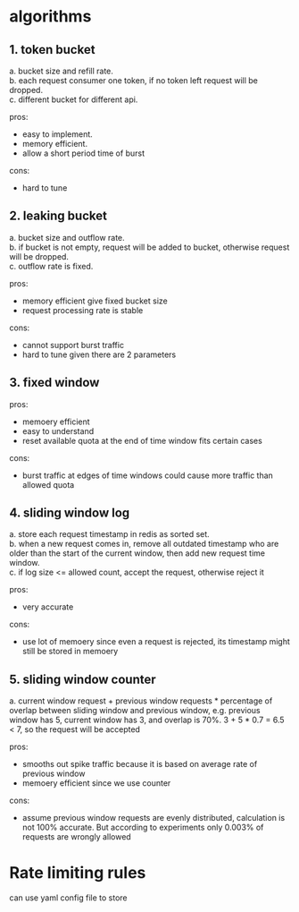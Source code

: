 # algorithms

## 1. token bucket
a. bucket size and refill rate.   
b. each request consumer one token, if no token left request will be dropped.  
c. different bucket for different api.  


pros:
* easy to implement. 
* memory efficient. 
* allow a short period time of burst

cons:
* hard to tune

## 2. leaking bucket
a. bucket size and outflow rate.  
b. if bucket is not empty, request will be added to bucket, otherwise request will be dropped.  
c. outflow rate is fixed. 

pros:
* memory efficient give fixed bucket size
* request processing rate is stable

cons:
* cannot support burst traffic
* hard to tune given there are 2 parameters

## 3. fixed window

pros:
* memoery efficient
* easy to understand
* reset available quota at the end of time window fits certain cases

cons:
* burst traffic at edges of time windows could cause more traffic than allowed quota

## 4. sliding window log
a. store each request timestamp in redis as sorted set.  
b. when a new request comes in, remove all outdated timestamp who are older than the start of the current window, then add new request time window.  
c. if log size <= allowed count, accept the request, otherwise reject it

pros:
* very accurate

cons:
* use lot of memoery since even a request is rejected, its timestamp might still be stored in memoery

## 5. sliding window counter
a. current window request + previous window requests * percentage of overlap between sliding window and previous window, e.g. previous window has 5, current window has 3, and overlap is 70%. 3 + 5 * 0.7 = 6.5 < 7, so the request will be accepted

pros:
* smooths out spike traffic because it is based on average rate of previous window
* memoery efficient since we use counter

cons:
* assume previous window requests are evenly distributed, calculation is not 100% accurate. But according to experiments only 0.003% of requests are wrongly allowed

# Rate limiting rules

can use yaml config file to store
